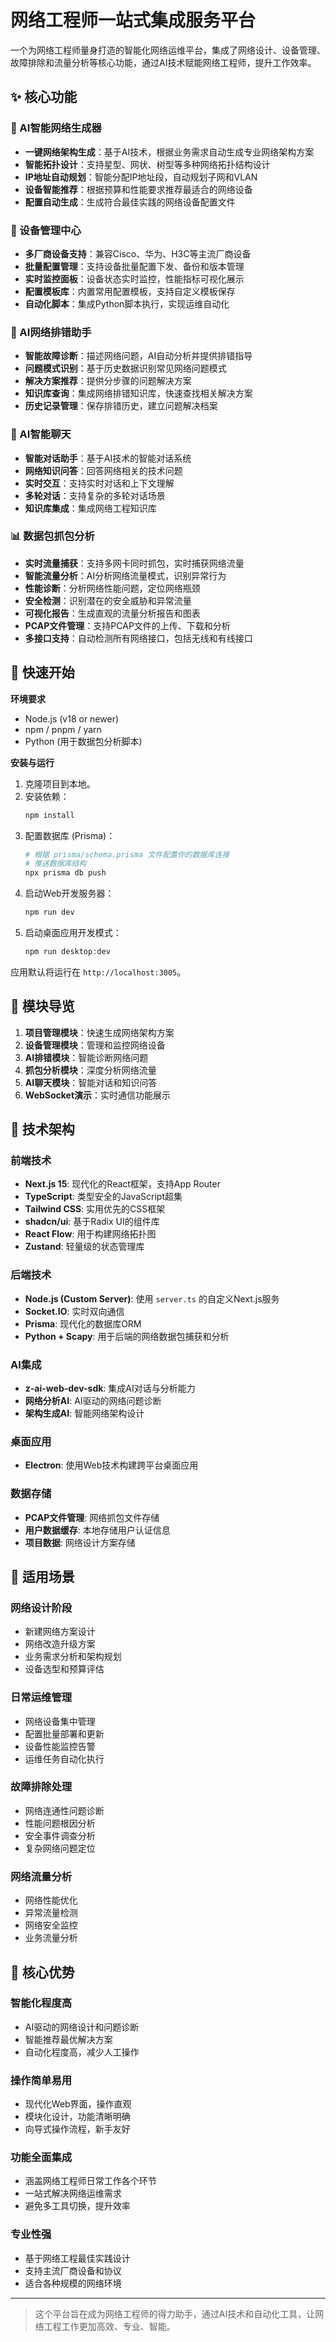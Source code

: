 # 网络工程师一站式集成服务平台

一个为网络工程师量身打造的智能化网络运维平台，集成了网络设计、设备管理、故障排除和流量分析等核心功能，通过AI技术赋能网络工程师，提升工作效率。

## ✨ 核心功能

### 🧠 AI智能网络生成器
- **一键网络架构生成**：基于AI技术，根据业务需求自动生成专业网络架构方案
- **智能拓扑设计**：支持星型、网状、树型等多种网络拓扑结构设计
- **IP地址自动规划**：智能分配IP地址段，自动规划子网和VLAN
- **设备智能推荐**：根据预算和性能要求推荐最适合的网络设备
- **配置自动生成**：生成符合最佳实践的网络设备配置文件

### 🔧 设备管理中心
- **多厂商设备支持**：兼容Cisco、华为、H3C等主流厂商设备
- **批量配置管理**：支持设备批量配置下发、备份和版本管理
- **实时监控面板**：设备状态实时监控，性能指标可视化展示
- **配置模板库**：内置常用配置模板，支持自定义模板保存
- **自动化脚本**：集成Python脚本执行，实现运维自动化

### 🤖 AI网络排错助手
- **智能故障诊断**：描述网络问题，AI自动分析并提供排错指导
- **问题模式识别**：基于历史数据识别常见网络问题模式
- **解决方案推荐**：提供分步骤的问题解决方案
- **知识库查询**：集成网络排错知识库，快速查找相关解决方案
- **历史记录管理**：保存排错历史，建立问题解决档案

### 💬 AI智能聊天
- **智能对话助手**：基于AI技术的智能对话系统
- **网络知识问答**：回答网络相关的技术问题
- **实时交互**：支持实时对话和上下文理解
- **多轮对话**：支持复杂的多轮对话场景
- **知识库集成**：集成网络工程知识库

### 📊 数据包抓包分析
- **实时流量捕获**：支持多网卡同时抓包，实时捕获网络流量
- **智能流量分析**：AI分析网络流量模式，识别异常行为
- **性能诊断**：分析网络性能问题，定位网络瓶颈
- **安全检测**：识别潜在的安全威胁和异常流量
- **可视化报告**：生成直观的流量分析报告和图表
- **PCAP文件管理**：支持PCAP文件的上传、下载和分析
- **多接口支持**：自动检测所有网络接口，包括无线和有线接口

## 🚀 快速开始

**环境要求**
- Node.js (v18 or newer)
- npm / pnpm / yarn
- Python (用于数据包分析脚本)

**安装与运行**
1.  克隆项目到本地。
2.  安装依赖：
    ```bash
    npm install
    ```
3.  配置数据库 (Prisma)：
    ```bash
    # 根据 prisma/schema.prisma 文件配置你的数据库连接
    # 推送数据库结构
    npx prisma db push
    ```
4.  启动Web开发服务器：
    ```bash
    npm run dev
    ```
5.  启动桌面应用开发模式：
    ```bash
    npm run desktop:dev
    ```
应用默认将运行在 `http://localhost:3005`。

## 🧭 模块导览

1. **项目管理模块**：快速生成网络架构方案
2. **设备管理模块**：管理和监控网络设备
3. **AI排错模块**：智能诊断网络问题
4. **抓包分析模块**：深度分析网络流量
5. **AI聊天模块**：智能对话和知识问答
6. **WebSocket演示**：实时通信功能展示

## 🔧 技术架构

### 前端技术
- **Next.js 15**: 现代化的React框架，支持App Router
- **TypeScript**: 类型安全的JavaScript超集
- **Tailwind CSS**: 实用优先的CSS框架
- **shadcn/ui**: 基于Radix UI的组件库
- **React Flow**: 用于构建网络拓扑图
- **Zustand**: 轻量级的状态管理库

### 后端技术
- **Node.js (Custom Server)**: 使用 `server.ts` 的自定义Next.js服务
- **Socket.IO**: 实时双向通信
- **Prisma**: 现代化的数据库ORM
- **Python + Scapy**: 用于后端的网络数据包捕获和分析

### AI集成
- **z-ai-web-dev-sdk**: 集成AI对话与分析能力
- **网络分析AI**: AI驱动的网络问题诊断
- **架构生成AI**: 智能网络架构设计

### 桌面应用
- **Electron**: 使用Web技术构建跨平台桌面应用

### 数据存储
- **PCAP文件管理**: 网络抓包文件存储
- **用户数据缓存**: 本地存储用户认证信息
- **项目数据**: 网络设计方案存储

## 🎯 适用场景

### 网络设计阶段
- 新建网络方案设计
- 网络改造升级方案
- 业务需求分析和架构规划
- 设备选型和预算评估

### 日常运维管理
- 网络设备集中管理
- 配置批量部署和更新
- 设备性能监控告警
- 运维任务自动化执行

### 故障排除处理
- 网络连通性问题诊断
- 性能问题根因分析
- 安全事件调查分析
- 复杂网络问题定位

### 网络流量分析
- 网络性能优化
- 异常流量检测
- 网络安全监控
- 业务流量分析

## 🌟 核心优势

### 智能化程度高
- AI驱动的网络设计和问题诊断
- 智能推荐最优解决方案
- 自动化程度高，减少人工操作

### 操作简单易用
- 现代化Web界面，操作直观
- 模块化设计，功能清晰明确
- 向导式操作流程，新手友好

### 功能全面集成
- 涵盖网络工程师日常工作各个环节
- 一站式解决网络运维需求
- 避免多工具切换，提升效率

### 专业性强
- 基于网络工程最佳实践设计
- 支持主流厂商设备和协议
- 适合各种规模的网络环境

---

> 这个平台旨在成为网络工程师的得力助手，通过AI技术和自动化工具，让网络工程工作更加高效、专业、智能。